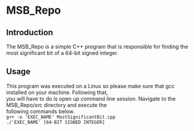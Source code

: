 # MSB_Repo

## Introduction
The MSB_Repo is a simple C++ program that is responsible for finding the most significant bit of a 64-bit signed integer.  

## Usage
This program was executed on a Linux so please make sure that gcc installed on your machine. Following that,  
you will have to do is open up command line session. Navigate to the MSB_Repo/src directory and execute the  
following commands below.  
<code>g++ -o 'EXEC_NAME' MostSignificantBit.cpp</code>      
<code>./'EXEC_NAME' [64-BIT SIGNED INTEGER]</code>
